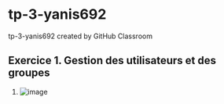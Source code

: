 # tp-3-yanis692
tp-3-yanis692 created by GitHub Classroom

## Exercice 1. Gestion des utilisateurs et des groupes

1. 
    ![image](https://user-images.githubusercontent.com/77662970/190975835-af5b72f7-af60-4127-88e5-e31f438974b0.png)
